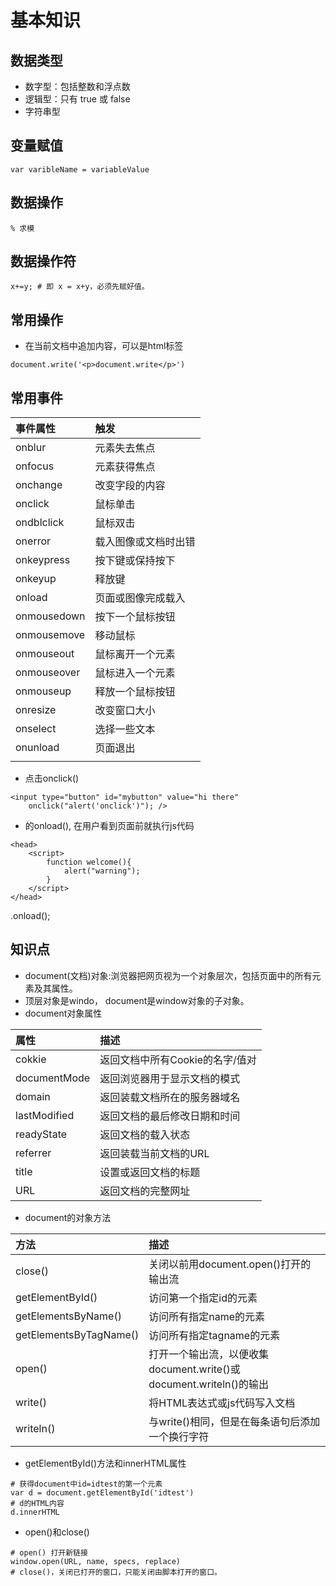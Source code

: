 # 基本知识
## 数据类型
* 数字型：包括整数和浮点数  
* 逻辑型：只有 true 或 false
* 字符串型
## 变量赋值  
`var varibleName = variableValue  `
## 数据操作
`% 求模`
## 数据操作符
`x+=y; # 即 x = x+y，必须先赋好值。`

## 常用操作
* 在当前文档中追加内容，可以是html标签
```
document.write('<p>document.write</p>')
```


## 常用事件

|事件属性|触发|
|:---|:---|
|onblur|元素失去焦点|
|onfocus|元素获得焦点|
|onchange|改变字段的内容|
|onclick|鼠标单击|
|ondblclick|鼠标双击|
|onerror|载入图像或文档时出错|
|onkeypress|按下键或保持按下|
|onkeyup|释放键|
|onload|页面或图像完成载入|
|onmousedown|按下一个鼠标按钮|
|onmousemove|移动鼠标|
|onmouseout|鼠标离开一个元素|
|onmouseover|鼠标进入一个元素|
|onmouseup|释放一个鼠标按钮|
|onresize|改变窗口大小|
|onselect|选择一些文本|
|onunload|页面退出|
|||


* 点击onclick()
```
<input type="button" id="mybutton" value="hi there"
    onclick("alert('onclick')"); />
```
* <body>的onload(), 在用户看到页面前就执行js代码
```
<head>
    <script>
        function welcome(){
            alert("warning");
        }
    </script>
</head>
```
.onload();

## 知识点
* document(文档)对象:浏览器把网页视为一个对象层次，包括页面中的所有元素及其属性。  
* 顶层对象是windo， document是window对象的子对象。
* document对象属性   

|属性|描述|
|:----|:----|
|cokkie|返回文档中所有Cookie的名字/值对|
|documentMode|返回浏览器用于显示文档的模式|
|domain|返回装载文档所在的服务器域名|
|lastModified|返回文档的最后修改日期和时间|
|readyState|返回文档的载入状态|
|referrer|返回装载当前文档的URL|
|title|设置或返回文档的标题|
|URL|返回文档的完整网址|

* document的对象方法

|方法|描述|
|:---|:---|
|close()|关闭以前用document.open()打开的输出流|
|getElementById()|访问第一个指定id的元素|
|getElementsByName()|访问所有指定name的元素|
|getElementsByTagName()|访问所有指定tagname的元素|
|open()|打开一个输出流，以便收集document.write()或document.writeln()的输出|
|write()|将HTML表达式或js代码写入文档|
|writeln()|与write()相同，但是在每条语句后添加一个换行字符|

* getElementById()方法和innerHTML属性
```
# 获得document中id=idtest的第一个元素
var d = document.getElementById('idtest')
# d的HTML内容
d.innerHTML
```

* open()和close()
```
# open() 打开新链接
window.open(URL, name, specs, replace)
# close()，关闭已打开的窗口，只能关闭由脚本打开的窗口。